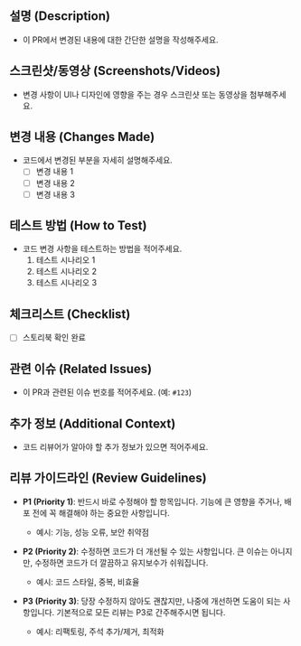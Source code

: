 ## 설명 (Description)

- 이 PR에서 변경된 내용에 대한 간단한 설명을 작성해주세요.

## 스크린샷/동영상 (Screenshots/Videos)

- 변경 사항이 UI나 디자인에 영향을 주는 경우 스크린샷 또는 동영상을 첨부해주세요.

## 변경 내용 (Changes Made)

- 코드에서 변경된 부분을 자세히 설명해주세요.
  - [ ] 변경 내용 1
  - [ ] 변경 내용 2
  - [ ] 변경 내용 3

## 테스트 방법 (How to Test)

- 코드 변경 사항을 테스트하는 방법을 적어주세요.
  1. 테스트 시나리오 1
  2. 테스트 시나리오 2
  3. 테스트 시나리오 3

## 체크리스트 (Checklist)

- [ ] 스토리북 확인 완료

## 관련 이슈 (Related Issues)

- 이 PR과 관련된 이슈 번호를 적어주세요. (예: `#123`)

## 추가 정보 (Additional Context)

- 코드 리뷰어가 알아야 할 추가 정보가 있으면 적어주세요.

## 리뷰 가이드라인 (Review Guidelines)

- **P1 (Priority 1)**: 반드시 바로 수정해야 할 항목입니다. 기능에 큰 영향을 주거나, 배포 전에 꼭 해결해야 하는 중요한 사항입니다.
  - 예시: 기능, 성능 오류, 보안 취약점

- **P2 (Priority 2)**: 수정하면 코드가 더 개선될 수 있는 사항입니다. 큰 이슈는 아니지만, 수정하면 코드가 더 깔끔하고 유지보수가 쉬워집니다.
  - 예시: 코드 스타일, 중복, 비효율

- **P3 (Priority 3)**: 당장 수정하지 않아도 괜찮지만, 나중에 개선하면 도움이 되는 사항입니다. 기본적으로 모든 리뷰는 P3로 간주해주시면 됩니다.
  - 예시: 리팩토링, 주석 추가/제거, 최적화
